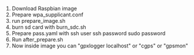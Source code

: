 1) Download Raspbian image
2) Prepare wpa_supplicant.conf
3) run prepare_image.sh
4) burn sd card with burn_sdc.sh
5) Prepare pass.yaml with ssh user ssh password sudo password
6) Run after_prepare.sh
7) Now inside image you can "gpxlogger localhost" or "cgps" or "gpsmon"
